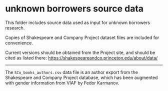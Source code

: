 # unknown borrowers source data

This folder includes source data used as input for unknown borrowers research.

Copies of Shakespeare and Company Project dataset files are included for convenience.

Current versions should be obtained from the Project site, and should be cited as listed there:
https://shakespeareandco.princeton.edu/about/data/

---

The `SCo_books_authors.csv` data file is an author export from the Shakespeare and Company Project database, which has been augmented with gender information from VIAF by Fedor Karmanov.